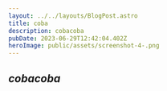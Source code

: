 ```yaml
---
layout: ../../layouts/BlogPost.astro
title: coba
description: cobacoba
pubDate: 2023-06-29T12:42:04.402Z
heroImage: public/assets/screenshot-4-.png
---
```

## *cobacoba*